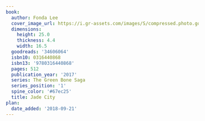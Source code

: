 ```yaml
---
book:
  author: Fonda Lee
  cover_image_url: https://i.gr-assets.com/images/S/compressed.photo.goodreads.com/books/1513357590l/34606064._SX98_.jpg
  dimensions:
    height: 25.0
    thickness: 4.4
    width: 16.5
  goodreads: '34606064'
  isbn10: 0316440868
  isbn13: '9780316440868'
  pages: 512
  publication_year: '2017'
  series: The Green Bone Saga
  series_position: '1'
  spine_color: '#67ec25'
  title: Jade City
plan:
  date_added: '2018-09-21'
---
```

